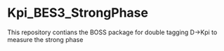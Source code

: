 # Kpi_BES3_StrongPhase
This repository contians the BOSS package for double tagging D->Kpi to measure the strong phase

